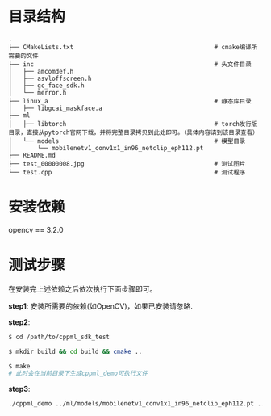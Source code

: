 # 目录结构
```angular2html
.
├── CMakeLists.txt                                       # cmake编译所需要的文件
├── inc                                                  # 头文件目录
│   ├── amcomdef.h
│   ├── asvloffscreen.h
│   ├── gc_face_sdk.h
│   └── merror.h
├── linux_a                                              # 静态库目录
│   ├── libgcai_maskface.a
├── ml
│   ├── libtorch                                         # torch发行版目录，直接从pytorch官网下载，并将完整目录拷贝到此处即可。（具体内容请到该目录查看）
│   └── models                                           # 模型目录
│       └── mobilenetv1_conv1x1_in96_netclip_eph112.pt
├── README.md
├── test_00000008.jpg                                    # 测试图片
└── test.cpp                                             # 测试程序
```

# 安装依赖
opencv == 3.2.0


# 测试步骤
在安装完上述依赖之后依次执行下面步骤即可。

**step1**:
安装所需要的依赖(如OpenCV)，如果已安装请忽略.

**step2**:
```bash
$ cd /path/to/cppml_sdk_test

$ mkdir build && cd build && cmake ..

$ make
# 此时会在当前目录下生成cppml_demo可执行文件
```

**step3**:
```bash
./cppml_demo ../ml/models/mobilenetv1_conv1x1_in96_netclip_eph112.pt ../test_00000008.jpg
```
